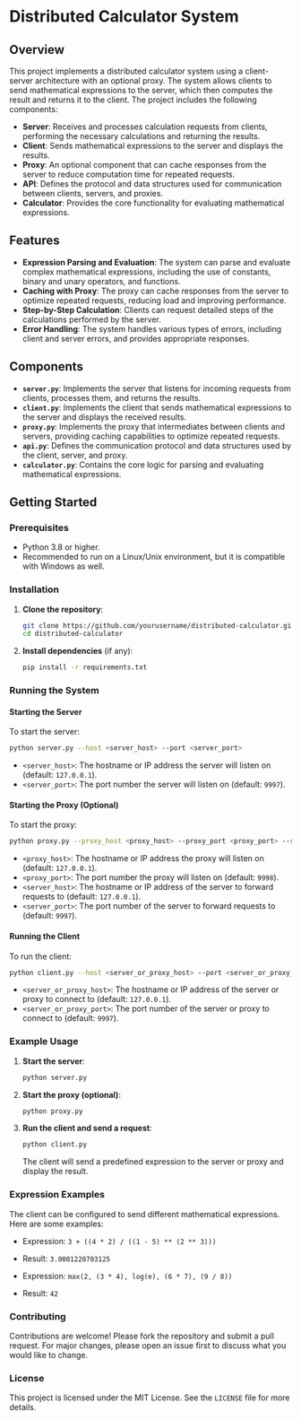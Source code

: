 # Distributed Calculator System

## Overview

This project implements a distributed calculator system using a client-server architecture with an optional proxy. The system allows clients to send mathematical expressions to the server, which then computes the result and returns it to the client. The project includes the following components:

- **Server**: Receives and processes calculation requests from clients, performing the necessary calculations and returning the results.
- **Client**: Sends mathematical expressions to the server and displays the results.
- **Proxy**: An optional component that can cache responses from the server to reduce computation time for repeated requests.
- **API**: Defines the protocol and data structures used for communication between clients, servers, and proxies.
- **Calculator**: Provides the core functionality for evaluating mathematical expressions.

## Features

- **Expression Parsing and Evaluation**: The system can parse and evaluate complex mathematical expressions, including the use of constants, binary and unary operators, and functions.
- **Caching with Proxy**: The proxy can cache responses from the server to optimize repeated requests, reducing load and improving performance.
- **Step-by-Step Calculation**: Clients can request detailed steps of the calculations performed by the server.
- **Error Handling**: The system handles various types of errors, including client and server errors, and provides appropriate responses.

## Components

- **`server.py`**: Implements the server that listens for incoming requests from clients, processes them, and returns the results.
- **`client.py`**: Implements the client that sends mathematical expressions to the server and displays the received results.
- **`proxy.py`**: Implements the proxy that intermediates between clients and servers, providing caching capabilities to optimize repeated requests.
- **`api.py`**: Defines the communication protocol and data structures used by the client, server, and proxy.
- **`calculator.py`**: Contains the core logic for parsing and evaluating mathematical expressions.

## Getting Started

### Prerequisites

- Python 3.8 or higher.
- Recommended to run on a Linux/Unix environment, but it is compatible with Windows as well.

### Installation

1. **Clone the repository**:
   ```sh
   git clone https://github.com/yourusername/distributed-calculator.git
   cd distributed-calculator
   ```

2. **Install dependencies** (if any):
   ```sh
   pip install -r requirements.txt
   ```

### Running the System

#### Starting the Server

To start the server:

```sh
python server.py --host <server_host> --port <server_port>
```

- `<server_host>`: The hostname or IP address the server will listen on (default: `127.0.0.1`).
- `<server_port>`: The port number the server will listen on (default: `9997`).

#### Starting the Proxy (Optional)

To start the proxy:

```sh
python proxy.py --proxy_host <proxy_host> --proxy_port <proxy_port> --server_host <server_host> --server_port <server_port>
```

- `<proxy_host>`: The hostname or IP address the proxy will listen on (default: `127.0.0.1`).
- `<proxy_port>`: The port number the proxy will listen on (default: `9998`).
- `<server_host>`: The hostname or IP address of the server to forward requests to (default: `127.0.0.1`).
- `<server_port>`: The port number of the server to forward requests to (default: `9997`).

#### Running the Client

To run the client:

```sh
python client.py --host <server_or_proxy_host> --port <server_or_proxy_port>
```

- `<server_or_proxy_host>`: The hostname or IP address of the server or proxy to connect to (default: `127.0.0.1`).
- `<server_or_proxy_port>`: The port number of the server or proxy to connect to (default: `9997`).

### Example Usage

1. **Start the server**:
   ```sh
   python server.py
   ```

2. **Start the proxy (optional)**:
   ```sh
   python proxy.py
   ```

3. **Run the client and send a request**:
   ```sh
   python client.py
   ```

   The client will send a predefined expression to the server or proxy and display the result.

### Expression Examples

The client can be configured to send different mathematical expressions. Here are some examples:

- Expression: `3 + ((4 * 2) / ((1 - 5) ** (2 ** 3)))`
- Result: `3.0001220703125`

- Expression: `max(2, (3 * 4), log(e), (6 * 7), (9 / 8))`
- Result: `42`

### Contributing

Contributions are welcome! Please fork the repository and submit a pull request. For major changes, please open an issue first to discuss what you would like to change.

### License

This project is licensed under the MIT License. See the `LICENSE` file for more details.


